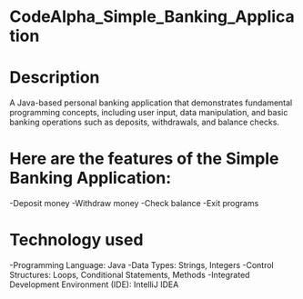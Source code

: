 # CodeAlpha_Simple_Banking_Application



# Description

A Java-based personal banking application that demonstrates fundamental programming concepts, including user input, data manipulation, and basic banking operations such as deposits, withdrawals, and balance checks.

# Here are the features of the Simple Banking Application:


-Deposit money
-Withdraw money
-Check balance
-Exit programs 

# Technology used

 -Programming Language: Java
-Data Types: Strings, Integers
-Control Structures: Loops, Conditional Statements, Methods
-Integrated Development Environment (IDE): IntelliJ IDEA

